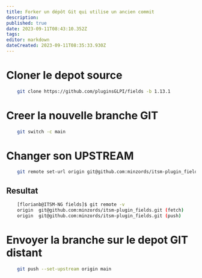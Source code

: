 ```yaml
---
title: Forker un dépôt Git qui utilise un ancien commit
description: 
published: true
date: 2023-09-11T08:43:10.352Z
tags: 
editor: markdown
dateCreated: 2023-09-11T08:35:33.930Z
---
```


# Cloner le depot source
```bash
	git clone https://github.com/pluginsGLPI/fields -b 1.13.1
```

# Creer la nouvelle branche GIT
```bash
	git switch -c main
```

# Changer son UPSTREAM
```bash
	git remote set-url origin git@github.com:minzords/itsm-plugin_fields.git
```

## Resultat
```bash
	[florianb@ITSM-NG fields]$ git remote -v
	origin  git@github.com:minzords/itsm-plugin_fields.git (fetch)
	origin  git@github.com:minzords/itsm-plugin_fields.git (push)
```

# Envoyer la branche sur le depot GIT distant
```bash
	git push --set-upstream origin main
```